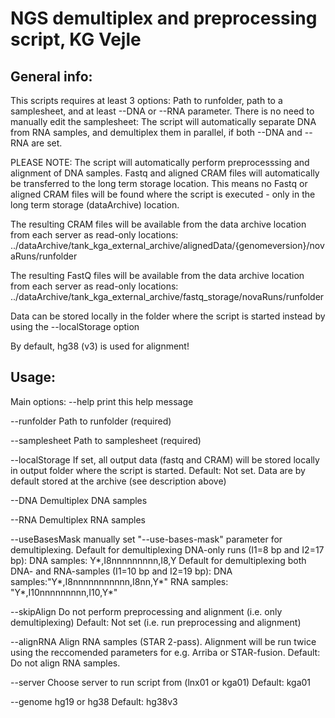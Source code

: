 # NGS demultiplex and preprocessing script, KG Vejle

## General info:
This scripts requires at least 3 options: Path to runfolder, path to a samplesheet, and at least --DNA or --RNA parameter.
There is no need to manually edit the samplesheet: The script will automatically separate DNA from RNA samples, and demultiplex them in parallel, if both --DNA and --RNA are set.

PLEASE NOTE: The script will automatically perform preprocesssing and alignment of DNA samples. Fastq and aligned CRAM files will automatically be transferred to the long term storage location. This means no Fastq or aligned CRAM files will be found where the script is executed - only in the long term storage (dataArchive) location.

The resulting CRAM files will be available from the data archive location from each server as read-only locations:
../dataArchive/tank_kga_external_archive/alignedData/{genomeversion}/novaRuns/runfolder

The resulting FastQ files will be available from the data archive location from each server as read-only locations:
../dataArchive/tank_kga_external_archive/fastq_storage/novaRuns/runfolder

Data can be stored locally in the folder where the script is started instead by using the --localStorage option

By default, hg38 (v3) is used for alignment!

## Usage:

Main options:
  --help                print this help message

  --runfolder           Path to runfolder (required)

  --samplesheet         Path to samplesheet (required)

  --localStorage        If set, all output data (fastq and CRAM) will be stored locally in output folder where the script is started.
                            Default: Not set. Data are by default stored at the archive (see description above)

  --DNA                 Demultiplex DNA samples

  --RNA                 Demultiplex RNA samples

  --useBasesMask        manually set "--use-bases-mask" parameter for demultiplexing.
                        Default for demultiplexing DNA-only runs (I1=8 bp and I2=17 bp):
                        DNA samples: Y*,I8nnnnnnnnn,I8,Y
                        Default for demultiplexing both DNA- and RNA-samples (I1=10 bp and I2=19 bp):
                        DNA samples:"Y*,I8nnnnnnnnnnn,I8nn,Y*"
                        RNA samples: "Y*,I10nnnnnnnnn,I10,Y*"

  --skipAlign           Do not perform preprocessing and alignment (i.e. only demultiplexing)
                            Default: Not set (i.e. run preprocessing and alignment)

  --alignRNA            Align RNA samples (STAR 2-pass). Alignment will be run twice using the reccomended parameters for e.g. Arriba or STAR-fusion.
                            Default: Do not align RNA samples.

  --server              Choose server to run script from (lnx01 or kga01)
                            Default: kga01

  --genome               hg19 or hg38
                            Default: hg38v3
